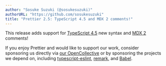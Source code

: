 ```yaml
---
author: "Sosuke Suzuki (@sosukesuzuki)"
authorURL: "https://github.com/sosukesuzuki"
title: "Prettier 2.5: TypeScript 4.5 and MDX 2 comments!"
---
```


This release adds support for [TypeScript 4.5](https://devblogs.microsoft.com/typescript/announcing-typescript-4-5-rc/) new syntax and [MDX 2](https://mdxjs.com/blog/v2/) comments!

If you enjoy Prettier and would like to support our work, consider sponsoring us directly via [our OpenCollective](https://opencollective.com/prettier) or by sponsoring the projects we depend on, including [typescript-eslint](https://opencollective.com/typescript-eslint), [remark](https://opencollective.com/unified), and [Babel](https://opencollective.com/babel).
